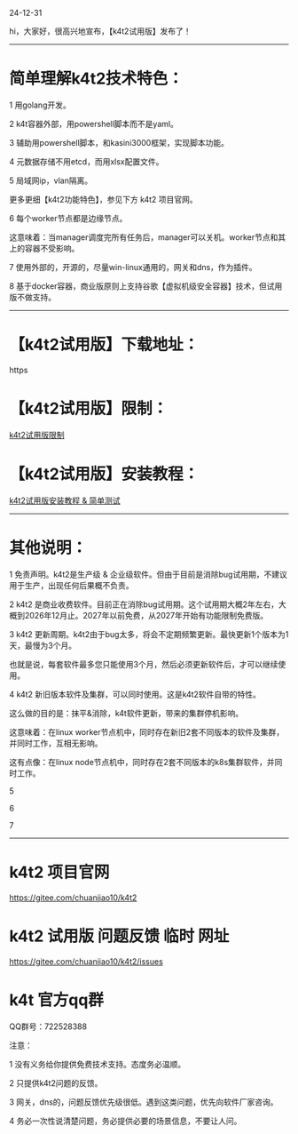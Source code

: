 ﻿---
categories: k4t2
layout: post
permalink: /k4t2/k4t2试用版发布
---

24-12-31

hi，大家好，很高兴地宣布，【k4t2试用版】发布了！

------

# 简单理解k4t2技术特色：

1 用golang开发。

2 k4t容器外部，用powershell脚本而不是yaml。

3 辅助用powershell脚本，和kasini3000框架，实现脚本功能。

4 元数据存储不用etcd，而用xlsx配置文件。

5 局域网ip，vlan隔离。

更多更细【k4t2功能特色】，参见下方 k4t2 项目官网。

6 每个worker节点都是边缘节点。

这意味着：当manager调度完所有任务后，manager可以关机。worker节点和其上的容器不受影响。

7 使用外部的，开源的，尽量win-linux通用的，网关和dns，作为插件。

8 基于docker容器，商业版原则上支持谷歌【虚拟机级安全容器】技术，但试用版不做支持。

------

# 【k4t2试用版】下载地址：

https

# 【k4t2试用版】限制：

[k4t2试用版限制](https://kasini3000.github.io/k4t2/k4t2试用版限制)


# 【k4t2试用版】安装教程：

[k4t2试用版安装教程 & 简单测试](https://kasini3000.github.io/k4t2/k4t2试用版安装教程)


------

# 其他说明：

1	免责声明。k4t2是生产级 & 企业级软件。但由于目前是消除bug试用期，不建议用于生产，出现任何后果概不负责。

2	k4t2 是商业收费软件。目前正在消除bug试用期。这个试用期大概2年左右，大概到2026年12月止。2027年以前免费，从2027年开始有功能限制免费版。

3	k4t2 更新周期。k4t2由于bug太多，将会不定期频繁更新。最快更新1个版本为1天，最慢为3个月。

也就是说，每套软件最多您只能使用3个月，然后必须更新软件后，才可以继续使用。

4	k4t2 新旧版本软件及集群，可以同时使用。这是k4t2软件自带的特性。

这么做的目的是：抹平&消除，k4t软件更新，带来的集群停机影响。

这意味着：在linux worker节点机中，同时存在新旧2套不同版本的软件及集群，并同时工作，互相无影响。

这有点像：在linux node节点机中，同时存在2套不同版本的k8s集群软件，并同时工作。




5

6

7


------

# k4t2 项目官网

https://gitee.com/chuanjiao10/k4t2

# k4t2 试用版 问题反馈 临时 网址

https://gitee.com/chuanjiao10/k4t2/issues

# k4t 官方qq群

QQ群号：722528388

注意：

1 没有义务给你提供免费技术支持。态度务必温顺。

2 只提供k4t2问题的反馈。

3 网关，dns的，问题反馈优先级很低。遇到这类问题，优先向软件厂家咨询。

4 务必一次性说清楚问题，务必提供必要的场景信息，不要让人问。






